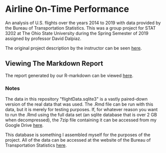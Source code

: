 # Airline On-Time Performance

An analysis of U.S. flights over the years 2014 to 2019 with data provided by the Bureau of Transportation Statistics. This was a group project for STAT 3202 at The Ohio State University during the Spring Semester of 2019 assigned by professor David Dalpiaz.

The original project description by the instructor can be seen <a href="https://daviddalpiaz.github.io/stat3202-sp19/project/proj-02/proj-02.html">here</a>.

## Viewing The Markdown Report

The report generated by our R-markdown can be viewed <a href="https://charles-m-doan.github.io/r-project-pages/project-02-report.html">here</a>.

### Notes

The data in this repository "flightData.sqlite3" is a vastly paired-down version of the real data that was used. The .Rmd file can be run with this data, but it is merely for testing purposes. If, for whatever reason you want to run the .Rmd using the full data set (an sqlite database that is over 2 GB when decompressed), the 7zip file containing it can be accessed from my Google Drive <a href="https://drive.google.com/open?id=1gDvRqTy7rbDxN-idM0_hIl9KCTx7PPMk">here</a>.

This database is something I assembled myself for the purposes of the project. All of the data can be accessed at the website of the Bureau of Transportation Statistics <a href="https://www.transtats.bts.gov/DL_SelectFields.asp?Table_ID=">here</a>.
